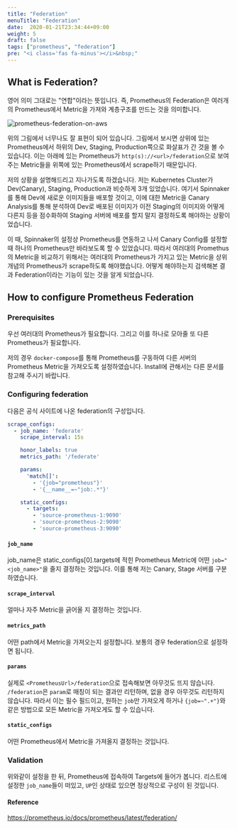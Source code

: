 ```yaml
---
title: "Federation"
menuTitle: "Federation"
date:  2020-01-21T23:34:44+09:00
weight: 5
draft: false
tags: ["prometheus", "federation"]
pre: "<i class='fas fa-minus'></i>&nbsp;"
---
```


## What is Federation?

영어 의미 그대로는 "연합"이라는 뜻입니다.
즉, Prometheus의 Federation은 여러개의 Prometheus에서 Metric을 가져와
계층구조를 만드는 것을 의미합니다.

![prometheus-federation-on-aws](/images/Prometheus/prometheus-federation-on-aws.png?width=70pc)

위의 그림에서 너무나도 잘 표현이 되어 있습니다.
그림에서 보시면 상위에 있는 Prometheus에서 하위의 Dev, Staging, Production쪽으로 화살표가 간 것을 볼 수 있습니다.
이는 아래에 있는 Prometheus가 `http(s)://<url>/federation`으로 보여주는 Metric들을
위쪽에 있는 Prometheus에서 scrape하기 때문입니다.

저의 상황을 설명해드리고 지나가도록 하겠습니다.
저는 Kubernetes Cluster가 Dev(Canary), Staging, Production과 비슷하게 3개 있었습니다.
여기서 Spinnaker를 통해 Dev에 새로운 이미지들을 배포할 것이고,
이에 대한 Metric을 Canary Analysis를 통해 분석하여 Dev로 배포된 이미지가 
이전 Staging의 이미지와 어떻게 다른지 등을 점수화하여 Staging 서버에 배포를 할지 말지 결정하도록 해야하는 상황이었습니다.

이 때, Spinnaker의 설정상 Prometheus를 연동하고 나서 Canary Config를 설정할 때 하나의 Prometheus만 바라보도록 할 수 있었습니다.
따라서 여러대의 Promethus의 Metric을 비교하기 위해서는 여러대의 Prometheus가 가지고 있는 Metric을 상위개념의 Prometheus가 scrape하도록 해야했습니다.
어떻게 해야하는지 검색해본 결과 Federation이라는 기능이 있는 것을 알게 되었습니다.


## How to configure Prometheus Federation

### Prerequisites

우선 여러대의 Prometheus가 필요합니다.
그리고 이를 하나로 모아줄 또 다른 Prometheus가 필요합니다.

저의 경우 `docker-compose`를 통해 Prometheus를 구동하여 다른 서버의 Prometheus Metric을 가져오도록 설정하였습니다.
Install에 관해서는 다른 문서를 참고해 주시기 바랍니다.

### Configuring federation

다음은 공식 사이트에 나온 federation의 구성입니다.

```yaml
scrape_configs:
  - job_name: 'federate'
    scrape_interval: 15s

    honor_labels: true
    metrics_path: '/federate'

    params:
      'match[]':
        - '{job="prometheus"}'
        - '{__name__=~"job:.*"}'

    static_configs:
      - targets:
        - 'source-prometheus-1:9090'
        - 'source-prometheus-2:9090'
        - 'source-prometheus-3:9090'
```

#### `job_name`

job_name은 static_configs[0].targets에 적힌 Prometheus Metric에 어떤 `job="<job_name>"`을 줄지 결정하는 것입니다.
이를 통해 저는 Canary, Stage 서버를 구분하였습니다.

#### `scrape_interval`

얼마나 자주 Metric을 긁어올 지 결정하는 것입니다.

#### `metrics_path`

어떤 path에서 Metric을 가져오는지 설정합니다.
보통의 경우 federation으로 설정하면 됩니다.

#### `params`

실제로 `<PrometheusUrl>/federation`으로 접속해보면 아무것도 뜨지 않습니다.
`/federation`은 `param`로 매칭이 되는 결과만 리턴하며, 없을 경우 아무것도 리턴하지 않습니다.
따라서 이는 필수 필드이고, 원하는 `job`만 가져오게 하거나 `{job=~".+"}`와 같은 방법으로 모든 Metric을 가져오게도 할 수 있습니다.

#### `static_configs`

어떤 Prometheus에서 Metric을 가져올지 결정하는 것입니다.

### Validation

위와같이 설정을 한 뒤, Prometheus에 접속하여 Targets에 들어가 봅니다.
리스트에 설정한 `job_name`들이 떠있고, `UP`인 상태로 있으면 정상적으로 구성이 된 것입니다.

#### Reference
https://prometheus.io/docs/prometheus/latest/federation/